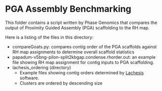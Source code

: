 # PGA Assembly Benchmarking

This folder contains a script written by Phase Genomics that compares the output of Proximity Guided Assembly (PGA) scaffolding to the RH map. 

Here is a listing of the files in this directory:
* compareGoats.py: compares contig order of the PGA scaffolds against RH map assignments to determine overall scaffold statistics
* papadum-v5bng-pilon-split2kbgap.condense.rhorder.out: an example file showing RH map assignment for contig inputs to PGA scaffolding.
* lachesis_ordering (directory)
	* Example files showing contig orders determined by [Lachesis](https://github.com/shendurelab/LACHESIS) software.
	* Clusters are ordered by descending size